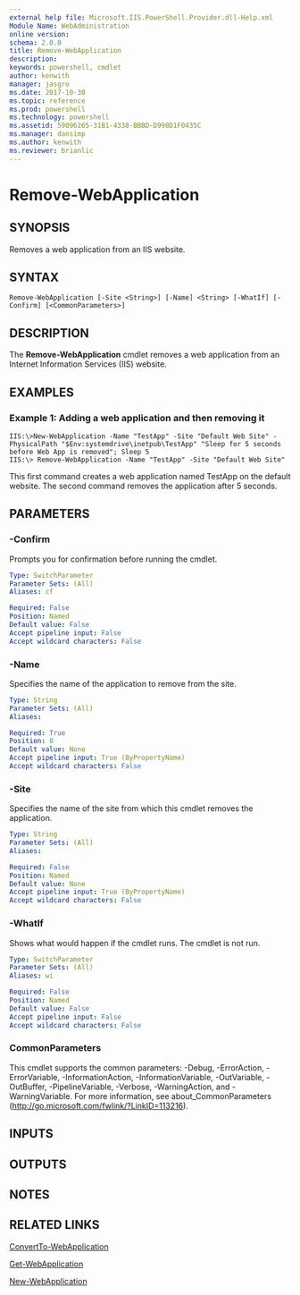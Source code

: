 ```yaml
---
external help file: Microsoft.IIS.PowerShell.Provider.dll-Help.xml
Module Name: WebAdministration
online version: 
schema: 2.0.0
title: Remove-WebApplication
description: 
keywords: powershell, cmdlet
author: kenwith
manager: jasgro
ms.date: 2017-10-30
ms.topic: reference
ms.prod: powershell
ms.technology: powershell
ms.assetid: 59096265-31B1-4338-BBBD-D998D1F0435C
ms.manager: dansimp
ms.author: kenwith
ms.reviewer: brianlic
---
```


# Remove-WebApplication

## SYNOPSIS
Removes a web application from an IIS website.

## SYNTAX

```
Remove-WebApplication [-Site <String>] [-Name] <String> [-WhatIf] [-Confirm] [<CommonParameters>]
```

## DESCRIPTION
The **Remove-WebApplication** cmdlet removes a web application from an Internet Information Services (IIS) website.

## EXAMPLES

### Example 1: Adding a web application and then removing it
```
IIS:\>New-WebApplication -Name "TestApp" -Site "Default Web Site" -PhysicalPath "$Env:systemdrive\inetpub\TestApp" "Sleep for 5 seconds before Web App is removed"; Sleep 5 
IIS:\> Remove-WebApplication -Name "TestApp" -Site "Default Web Site"
```

This first command creates a web application named TestApp on the default website.
The second command removes the application after 5 seconds.

## PARAMETERS

### -Confirm
Prompts you for confirmation before running the cmdlet.

```yaml
Type: SwitchParameter
Parameter Sets: (All)
Aliases: cf

Required: False
Position: Named
Default value: False
Accept pipeline input: False
Accept wildcard characters: False
```

### -Name
Specifies the name of the application to remove from the site.

```yaml
Type: String
Parameter Sets: (All)
Aliases: 

Required: True
Position: 0
Default value: None
Accept pipeline input: True (ByPropertyName)
Accept wildcard characters: False
```

### -Site
Specifies the name of the site from which this cmdlet removes the application.

```yaml
Type: String
Parameter Sets: (All)
Aliases: 

Required: False
Position: Named
Default value: None
Accept pipeline input: True (ByPropertyName)
Accept wildcard characters: False
```

### -WhatIf
Shows what would happen if the cmdlet runs.
The cmdlet is not run.

```yaml
Type: SwitchParameter
Parameter Sets: (All)
Aliases: wi

Required: False
Position: Named
Default value: False
Accept pipeline input: False
Accept wildcard characters: False
```

### CommonParameters
This cmdlet supports the common parameters: -Debug, -ErrorAction, -ErrorVariable, -InformationAction, -InformationVariable, -OutVariable, -OutBuffer, -PipelineVariable, -Verbose, -WarningAction, and -WarningVariable. For more information, see about_CommonParameters (http://go.microsoft.com/fwlink/?LinkID=113216).

## INPUTS

## OUTPUTS

## NOTES

## RELATED LINKS

[ConvertTo-WebApplication](./ConvertTo-WebApplication.md)

[Get-WebApplication](./Get-WebApplication.md)

[New-WebApplication](./New-WebApplication.md)

